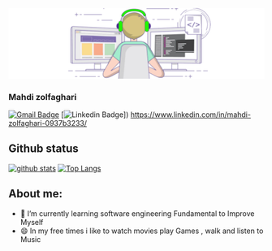 ![Header](https://raw.githubusercontent.com/leorrose/leorrose/master/readme_header.gif "Header")
### Mahdi zolfaghari
[![Gmail Badge](https://img.shields.io/badge/-mahdizolfaghari3181@gmail.com-c14438?style=flat&logo=Gmail&logoColor=white&link=mahdizolfaghari3181@gmail.com)](mailto:mahdizolfaghari3181@gmail.com)
[![Linkedin Badge](https://img.shields.io/badge/-mahdi%20zolfaghari-0072b1?style=flat&logo=Linkedin&logoColor=white&link=mahdi-zolfaghari)]) 
<https://www.linkedin.com/in/mahdi-zolfaghari-0937b3233/>

## Github status
[![github stats](https://github-readme-stats.vercel.app/api?username=mahdizo3181)](https://github.com/anuraghazra/github-readme-stats) 
[![Top Langs](https://github-readme-stats.vercel.app/api/top-langs/?username=mahdizo3181&layout=compact)](https://github.com/anuraghazra/github-readme-stats)

## About me:

- 🌱 I’m currently learning software engineering Fundamental to Improve Myself
- 😄 In my free times i like to watch movies play Games , walk and listen to Music 



